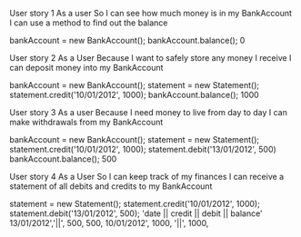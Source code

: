 
User story 1
As a user
So I can see how much money is in my BankAccount
I can use a method to find out the balance


bankAccount = new BankAccount();
bankAccount.balance();
0


User story 2
As a User
Because I want to safely store any money I receive
I can deposit money into my BankAccount

bankAccount = new BankAccount();
statement = new Statement();
statement.credit('10/01/2012', 1000);
bankAccount.balance();
1000


User story 3
As a user
Because I need money to live from day to day
I can make withdrawals from my BankAccount

bankAccount = new BankAccount();
statement = new Statement();
statement.credit('10/01/2012', 1000);
statement.debit('13/01/2012', 500)
bankAccount.balance();
500

User story 4
As a User
So I can keep track of my finances
I can receive a statement of all debits and credits to my BankAccount

statement = new Statement();
statement.credit('10/01/2012', 1000);
statement.debit('13/01/2012', 500);
'date || credit || debit || balance'
13/01/2012','||', 500, 500,
10/01/2012', 1000, '||', 1000,
